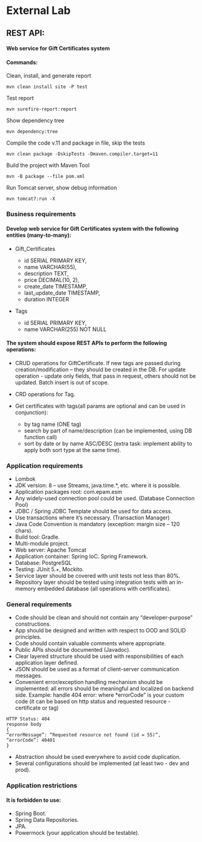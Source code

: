 # External Lab
## REST API:
#### Web service for Gift Certificates system

#### Commands:

Clean, install, and generate report

`mvn clean install site -P test`

Test report

`mvn surefire-report:report`

Show dependency tree

`mvn dependency:tree`

Compile the code v.11 and package in file, skip the tests

`mvn clean package -DskipTests -Dmaven.compiler.target=11`

Build the project with Maven Tool

`mvn -B package --file pom.xml`

Run Tomcat server, show debug information

`mvn tomcat7:run -X`


### Business requirements

#### Develop web service for Gift Certificates system with the following entities (many-to-many):

- Gift_Certificates
  - id               SERIAL PRIMARY KEY,
  - name             VARCHAR(55),
  - description      TEXT,
  - price            DECIMAL(10, 2),
  - create_date      TIMESTAMP,
  - last_update_date TIMESTAMP,
  - duration         INTEGER

- Tags
  - id   SERIAL PRIMARY KEY,
  - name VARCHAR(255) NOT NULL

#### The system should expose REST APIs to perform the following operations:

- CRUD operations for GiftCertificate. If new tags are passed during creation/modification – they should be created in the DB. For update operation - update only fields, that pass in request, others should not be updated. Batch insert is out of scope.

- CRD operations for Tag.
 
- Get certificates with tags(all params are optional and can be used in conjunction):
  - by tag name (ONE tag)
  - search by part of name/description (can be implemented, using DB function call)
  - sort by date or by name ASC/DESC (extra task: implement ability to apply both sort type at the same time).

### Application requirements
- Lombok
- JDK version: 8 – use Streams, java.time.*, etc. where it is possible.
- Application packages root: com.epam.esm
- Any widely-used connection pool could be used. (Database Connection Pool)
- JDBC / Spring JDBC Template should be used for data access.
- Use transactions where it’s necessary. (Transaction Manager)
- Java Code Convention is mandatory (exception: margin size – 120 chars).
- Build tool: Gradle.
- Multi-module project.
- Web server: Apache Tomcat
- Application container: Spring IoC. Spring Framework.
- Database: PostgreSQL
- Testing: JUnit 5.+, Mockito.
- Service layer should be covered with unit tests not less than 80%.
- Repository layer should be tested using integration tests with an in-memory embedded database (all operations with certificates).

### General requirements
- Code should be clean and should not contain any “developer-purpose” constructions.
- App should be designed and written with respect to OOD and SOLID principles.
- Code should contain valuable comments where appropriate.
- Public APIs should be documented (Javadoc).
- Clear layered structure should be used with responsibilities of each application layer defined.
- JSON should be used as a format of client-server communication messages.
- Convenient error/exception handling mechanism should be implemented: all errors should be meaningful and localized on backend side. 
  Example: handle 404 error: where *errorCode” is your custom code (it can be based on http status and requested resource - certificate or tag)
```
HTTP Status: 404
response body    
{
“errorMessage”: “Requested resource not found (id = 55)”,
“errorCode”: 40401
}
```
- Abstraction should be used everywhere to avoid code duplication.
- Several configurations should be implemented (at least two - dev and prod).

### Application restrictions
#### It is forbidden to use:
- Spring Boot.
- Spring Data Repositories.
- JPA.
- Powermock (your application should be testable).
